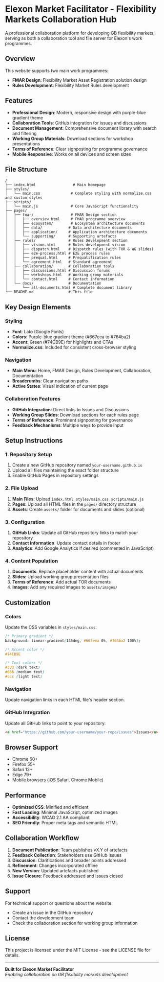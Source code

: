 # Elexon Market Facilitator - Flexibility Markets Collaboration Hub

A professional collaboration platform for developing GB flexibility markets, serving as both a collaboration tool and file server for Elexon's work programmes.

## Overview

This website supports two main work programmes:
- **FMAR Design**: Flexibility Market Asset Registration solution design
- **Rules Development**: Flexibility Market Rules development

## Features

- **Professional Design**: Modern, responsive design with purple-blue gradient theme
- **Collaboration Tools**: GitHub integration for issues and discussions
- **Document Management**: Comprehensive document library with search and filtering
- **Working Group Materials**: Download sections for workshop presentations
- **Terms of Reference**: Clear signposting for programme governance
- **Mobile Responsive**: Works on all devices and screen sizes

## File Structure

```
/
├── index.html                 # Main homepage
├── styles/
│   └── main.css              # Complete styling with normalize.css and custom styles
├── scripts/
│   └── main.js               # Core JavaScript functionality
├── pages/
│   ├── fmar/                 # FMAR Design section
│   │   ├── overview.html     # FMAR programme overview
│   │   ├── ecosystem/        # Ecosystem architecture documents
│   │   ├── data/            # Data architecture documents
│   │   ├── application/     # Application architecture documents
│   │   └── supporting/      # Supporting artefacts
│   ├── rules/               # Rules Development section
│   │   ├── vision.html      # Rules development vision
│   │   ├── dispatch.html    # Dispatch rules (with TOR & WG slides)
│   │   ├── e2e-process.html # E2E process rules
│   │   ├── prequal.html     # Prequalification rules
│   │   └── agreement.html   # Standard agreement
│   ├── collaboration/       # Collaboration tools
│   │   ├── discussions.html # Discussion forums
│   │   ├── workshops.html   # Working group materials
│   │   └── contact.html     # Contact information
│   └── docs/                # Documentation
│       └── all-documents.html # Complete document library
└── README.md                # This file
```

## Key Design Elements

### Styling
- **Font**: Lato (Google Fonts)
- **Colors**: Purple-blue gradient theme (#667eea to #764ba2)
- **Accent**: Green (#74CB9E) for highlights and CTAs
- **Normalize.css**: Included for consistent cross-browser styling

### Navigation
- **Main Menu**: Home, FMAR Design, Rules Development, Collaboration, Documentation
- **Breadcrumbs**: Clear navigation paths
- **Active States**: Visual indication of current page

### Collaboration Features
- **GitHub Integration**: Direct links to Issues and Discussions
- **Working Group Slides**: Download sections for each rules page
- **Terms of Reference**: Prominent signposting for governance
- **Feedback Mechanisms**: Multiple ways to provide input

## Setup Instructions

### 1. Repository Setup
1. Create a new GitHub repository named `your-username.github.io`
2. Upload all files maintaining the exact folder structure
3. Enable GitHub Pages in repository settings

### 2. File Upload
1. **Main Files**: Upload `index.html`, `styles/main.css`, `scripts/main.js`
2. **Pages**: Upload all HTML files in the `pages/` directory structure
3. **Assets**: Create `assets/` folder for documents and slides (optional)

### 3. Configuration
1. **GitHub Links**: Update all GitHub repository links to match your repository
2. **Contact Information**: Update contact details in footer
3. **Analytics**: Add Google Analytics if desired (commented in JavaScript)

### 4. Content Population
1. **Documents**: Replace placeholder content with actual documents
2. **Slides**: Upload working group presentation files
3. **Terms of Reference**: Add actual TOR documents
4. **Images**: Add any required images to `assets/images/`

## Customization

### Colors
Update the CSS variables in `styles/main.css`:
```css
/* Primary gradient */
background: linear-gradient(135deg, #667eea 0%, #764ba2 100%);

/* Accent color */
#74CB9E

/* Text colors */
#333 (dark text)
#666 (medium text)
#ccc (light text)
```

### Navigation
Update navigation links in each HTML file's header section.

### GitHub Integration
Update all GitHub links to point to your repository:
```html
<a href="https://github.com/your-username/your-repo/issues">Issues</a>
```

## Browser Support

- Chrome 60+
- Firefox 55+
- Safari 12+
- Edge 79+
- Mobile browsers (iOS Safari, Chrome Mobile)

## Performance

- **Optimized CSS**: Minified and efficient
- **Fast Loading**: Minimal JavaScript, optimized images
- **Accessibility**: WCAG 2.1 AA compliant
- **SEO Friendly**: Proper meta tags and semantic HTML

## Collaboration Workflow

1. **Document Publication**: Team publishes vX.Y of artefacts
2. **Feedback Collection**: Stakeholders use GitHub Issues
3. **Discussion**: Clarifications and broader points addressed
4. **Refinement**: Changes incorporated offline
5. **New Version**: Updated artefacts published
6. **Issue Closure**: Feedback addressed and issues closed

## Support

For technical support or questions about the website:
- Create an issue in the GitHub repository
- Contact the development team
- Check the collaboration section for working group information

## License

This project is licensed under the MIT License - see the LICENSE file for details.

---

**Built for Elexon Market Facilitator**  
*Enabling collaboration on GB flexibility markets development*
